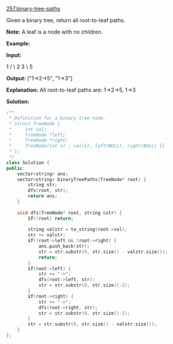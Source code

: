 [257.binary-tree-paths](https://leetcode.com/problems/binary-tree-paths/)  

Given a binary tree, return all root-to-leaf paths.

**Note:** A leaf is a node with no children.

**Example:**

**Input:**

   1
 /   \\
2     3
 \\
  5

**Output:** \["1->2->5", "1->3"\]

**Explanation:** All root-to-leaf paths are: 1->2->5, 1->3  



**Solution:**  

```cpp
/**
 * Definition for a binary tree node.
 * struct TreeNode {
 *     int val;
 *     TreeNode *left;
 *     TreeNode *right;
 *     TreeNode(int x) : val(x), left(NULL), right(NULL) {}
 * };
 */
class Solution {
public:
    vector<string> ans;
    vector<string> binaryTreePaths(TreeNode* root) {
        string str;
        dfs(root, str);
        return ans;
    }
    
    void dfs(TreeNode* root, string &str) {
        if(!root) return;
        
        string valstr = to_string(root->val);
        str += valstr;
        if(!root->left && !root->right) {
            ans.push_back(str);
            str = str.substr(0, str.size() - valstr.size());
            return;
        }
        if(root->left) {
            str += "->";
            dfs(root->left, str);
            str = str.substr(0, str.size()-2);
        }
        if(root->right) {
            str += "->";
            dfs(root->right, str);
            str = str.substr(0, str.size()-2);
        }
        str = str.substr(0, str.size() - valstr.size());
    }
};
```
      